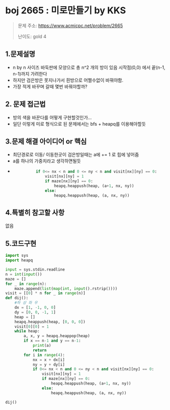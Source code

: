 # boj 2665 : 미로만들기 by KKS
> 문제 주소: https://www.acmicpc.net/problem/2665
> 
> 난이도: gold 4

## 1.문제설명
- n by n 사이즈 바둑판에 모양으로 총 n^2 개의 방이 있음 시작점(0,0) 에서 끝(n-1, n-1)까지 가려한다
- 하지만 검은방은 못지나가서 흰방으로 어쩔수없이 바꿔야함. 
- 가장 적게 바꾸며 갈때 몇번 바꿔야할까?
## 2. 문제 접근법 
- 방의 색을 바꾼다를 어떻게 구현할것인가...
- 일단 이렇게 미로 형식으로 된 문제에서는 bfs + heapq를 이용해야할듯
## 3.문제 해결 아이디어 or 핵심
- 최단경로로 이동/  이동한곳이 검은방일때는 a에 += 1 로 힙에 넣어줌 
- a를 하나의 가중치라고 생각하면될듯
- ```python
            if 0<= nx < n and 0 <= ny < n and visit[nx][ny] == 0:
                visit[nx][ny] = 1
                if maze[nx][ny] == 0:
                    heapq.heappush(heap, (a+1, nx, ny))
                else:
                    heapq.heappush(heap, (a, nx, ny))


## 4.특별히 참고할 사항
없음

## 5.코드구현
``` python
import sys
import heapq

input = sys.stdin.readline
n = int(input())
maze = []
for _ in range(n):
    maze.append(list(map(int, input().rstrip())))
visit = [[0] * n for _ in range(n)]
def dij():
    #하 상 좌 우
    dx = [1, -1, 0, 0]
    dy = [0, 0, -1, 1]
    heap = []
    heapq.heappush(heap, [0, 0, 0])
    visit[0][0] = 1
    while heap:
        a, x, y = heapq.heappop(heap)
        if x == n-1 and y == n-1:
            print(a)
            return
        for i in range(4):
            nx = x + dx[i]
            ny = y + dy[i]
            if 0<= nx < n and 0 <= ny < n and visit[nx][ny] == 0:
                visit[nx][ny] = 1
                if maze[nx][ny] == 0:
                    heapq.heappush(heap, (a+1, nx, ny))
                else:
                    heapq.heappush(heap, (a, nx, ny))

dij()
```